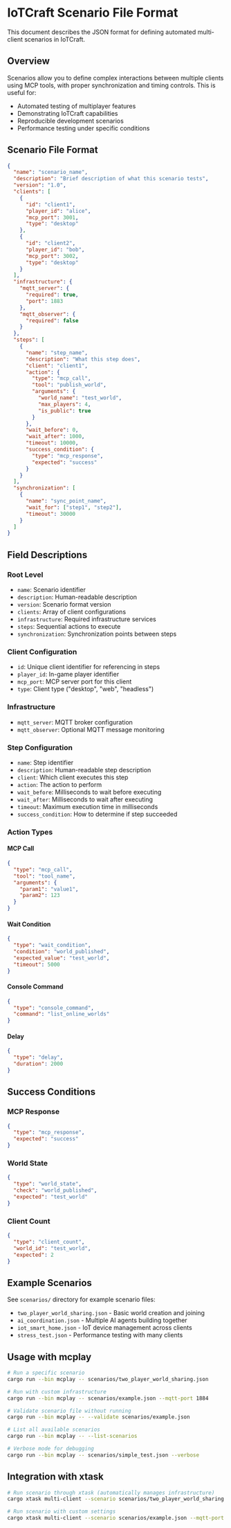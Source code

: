 # IoTCraft Scenario File Format

This document describes the JSON format for defining automated multi-client scenarios in IoTCraft.

## Overview

Scenarios allow you to define complex interactions between multiple clients using MCP tools, with proper synchronization and timing controls. This is useful for:

- Automated testing of multiplayer features
- Demonstrating IoTCraft capabilities
- Reproducible development scenarios
- Performance testing under specific conditions

## Scenario File Format

```json
{
  "name": "scenario_name",
  "description": "Brief description of what this scenario tests",
  "version": "1.0",
  "clients": [
    {
      "id": "client1",
      "player_id": "alice",
      "mcp_port": 3001,
      "type": "desktop"
    },
    {
      "id": "client2", 
      "player_id": "bob",
      "mcp_port": 3002,
      "type": "desktop"
    }
  ],
  "infrastructure": {
    "mqtt_server": {
      "required": true,
      "port": 1883
    },
    "mqtt_observer": {
      "required": false
    }
  },
  "steps": [
    {
      "name": "step_name",
      "description": "What this step does",
      "client": "client1",
      "action": {
        "type": "mcp_call",
        "tool": "publish_world",
        "arguments": {
          "world_name": "test_world",
          "max_players": 4,
          "is_public": true
        }
      },
      "wait_before": 0,
      "wait_after": 1000,
      "timeout": 10000,
      "success_condition": {
        "type": "mcp_response",
        "expected": "success"
      }
    }
  ],
  "synchronization": [
    {
      "name": "sync_point_name",
      "wait_for": ["step1", "step2"],
      "timeout": 30000
    }
  ]
}
```

## Field Descriptions

### Root Level
- `name`: Scenario identifier
- `description`: Human-readable description
- `version`: Scenario format version
- `clients`: Array of client configurations
- `infrastructure`: Required infrastructure services
- `steps`: Sequential actions to execute
- `synchronization`: Synchronization points between steps

### Client Configuration
- `id`: Unique client identifier for referencing in steps
- `player_id`: In-game player identifier
- `mcp_port`: MCP server port for this client
- `type`: Client type ("desktop", "web", "headless")

### Infrastructure
- `mqtt_server`: MQTT broker configuration
- `mqtt_observer`: Optional MQTT message monitoring

### Step Configuration
- `name`: Step identifier
- `description`: Human-readable step description
- `client`: Which client executes this step
- `action`: The action to perform
- `wait_before`: Milliseconds to wait before executing
- `wait_after`: Milliseconds to wait after executing
- `timeout`: Maximum execution time in milliseconds
- `success_condition`: How to determine if step succeeded

### Action Types

#### MCP Call
```json
{
  "type": "mcp_call",
  "tool": "tool_name",
  "arguments": {
    "param1": "value1",
    "param2": 123
  }
}
```

#### Wait Condition
```json
{
  "type": "wait_condition",
  "condition": "world_published",
  "expected_value": "test_world",
  "timeout": 5000
}
```

#### Console Command
```json
{
  "type": "console_command",
  "command": "list_online_worlds"
}
```

#### Delay
```json
{
  "type": "delay",
  "duration": 2000
}
```

## Success Conditions

### MCP Response
```json
{
  "type": "mcp_response",
  "expected": "success"
}
```

### World State
```json
{
  "type": "world_state",
  "check": "world_published",
  "expected": "test_world"
}
```

### Client Count
```json
{
  "type": "client_count",
  "world_id": "test_world",
  "expected": 2
}
```

## Example Scenarios

See `scenarios/` directory for example scenario files:
- `two_player_world_sharing.json` - Basic world creation and joining
- `ai_coordination.json` - Multiple AI agents building together
- `iot_smart_home.json` - IoT device management across clients
- `stress_test.json` - Performance testing with many clients

## Usage with mcplay

```bash
# Run a specific scenario
cargo run --bin mcplay -- scenarios/two_player_world_sharing.json

# Run with custom infrastructure
cargo run --bin mcplay -- scenarios/example.json --mqtt-port 1884

# Validate scenario file without running
cargo run --bin mcplay -- --validate scenarios/example.json

# List all available scenarios
cargo run --bin mcplay -- --list-scenarios

# Verbose mode for debugging
cargo run --bin mcplay -- scenarios/simple_test.json --verbose
```

## Integration with xtask

```bash
# Run scenario through xtask (automatically manages infrastructure)
cargo xtask multi-client --scenario scenarios/two_player_world_sharing.json

# Run scenario with custom settings
cargo xtask multi-client --scenario scenarios/example.json --mqtt-port 1884
```

